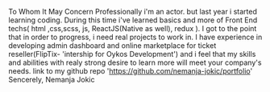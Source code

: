 To Whom It May Concern
Professionally i'm an actor. but last year i started learning coding. During this time i've learned basics and more of Front End techs( html ,css,scss, js, ReactJS(Native as well), redux ). I got to the point that in order to progress, i need real projects to work in. I have experience in developing admin dashboard and online marketplace for ticket reseller(FlipTix- 'intership for Oykos Development') and i feel that my skills and abilities with realy strong desire to learn more will meet your company's needs. link to my github repo 'https://github.com/nemanja-jokic/portfolio'
Sencerely,
Nemanja Jokic
